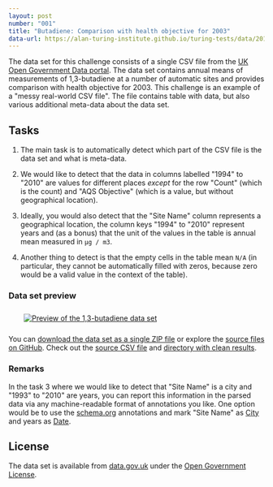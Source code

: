 ```yaml
---
layout: post
number: "001"
title: "Butadiene: Comparison with health objective for 2003"
data-url: https://alan-turing-institute.github.io/turing-tests/data/2016-08-23-butadiene-heath-objectives.zip
---
```


The data set for this challenge consists of a single CSV file from the 
[UK Open Government Data portal](https://data.gov.uk/). The data set contains
annual means of measurements of 1,3-butadiene at a number of automatic sites
and provides comparison with health objective for 2003.
This challenge is an example of a "messy real-world CSV file". The file contains
table with data, but also various additional meta-data about the data set. 

## Tasks

 1. The main task is to automatically detect which part of the CSV file is 
   the data set and what is meta-data.
   
 2. We would like to detect that the data in columns labelled "1994" to "2010"
   are values for different places _except_ for the row "Count" (which is the
   count) and "AQS Objective" (which is a value, but without geographical 
   location). 
   
 3. Ideally, you would also detect that the "Site Name" column represents
   a geographical location, the column keys "1994" to "2010" represent
   years and (as a bonus) that the unit of the values in the table is annual 
   mean measured in `µg / m3`.

 4. Another thing to detect is that the empty cells in the table mean `N/A`
   (in particular, they cannot be automatically filled with zeros, because
   zero would be a valid value in the context of the table).

### Data set preview 

<div style="padding:10px 30px 10px 30px">
<a href="/turing-tests/images/2016-08-23-butadiene-heath-objectives/screenshot.png">
<img src="/turing-tests/images/2016-08-23-butadiene-heath-objectives/screenshot.png"
  alt="Preview of the 1,3-butadiene data set" /></a>
</div>    

You can [download the data set as a single ZIP file](https://alan-turing-institute.github.io/turing-tests/data/2016-08-23-butadiene-heath-objectives.zip)
or explore the [source files on GitHub](https://github.com/alan-turing-institute/turing-tests/tree/gh-pages/data/2016-08-23-butadiene-heath-objectives).
Check out the [source CSV file](https://github.com/alan-turing-institute/turing-tests/blob/gh-pages/data/2016-08-23-butadiene-heath-objectives/data/raw/aqfg14-13but-201105.csv)
and [directory with clean results](https://github.com/alan-turing-institute/turing-tests/tree/gh-pages/data/2016-08-23-butadiene-heath-objectives/data/clean).

   
### Remarks

In the task 3 where we would like to detect that "Site Name" is a city and
"1993" to "2010" are years, you can report this information in the parsed data
via any machine-readable format of annotations you like. One option would be
to use the [schema.org](http://schema.org/) annotations and mark "Site Name"
as [City](http://schema.org/City) and years as [Date](http://schema.org/Date).

## License

The data set is available from [data.gov.uk](https://data.gov.uk/dataset/13-butadiene-running-annual-mean-at-automatic-sites-comparison-with-health-objective-for-2003-u-2010) under the 
[Open Government
License](http://www.nationalarchives.gov.uk/doc/open-government-licence/version/3/).
